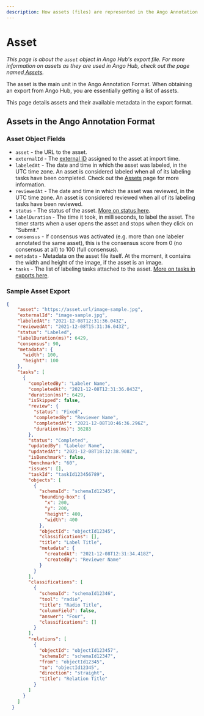 ```yaml
---
description: How assets (files) are represented in the Ango Annotation Format
---
```


# Asset

_This page is about the `asset` object in Ango Hub's export file. For more information on assets as they are used in Ango Hub, check out the page named_[ _Assets_](../../core-concepts/assets.md)_._

The asset is the main unit in the Ango Annotation Format. When obtaining an export from Ango Hub, you are essentially getting a list of assets.

This page details assets and their available metadata in the export format.

## Assets in the Ango Annotation Format

### Asset Object Fields

* `asset` - the URL to the asset.
* `externalId` - The [external ID](../../core-concepts/assets.md#external-id) assigned to the asset at import time.
* `labeledAt` - The date and time in which the asset was labeled, in the UTC time zone. An asset is considered labeled when all of its labeling tasks have been completed. Check out the [Assets](../../core-concepts/assets.md#completed-at) page for more information.
* `reviewedAt` - The date and time in which the asset was reviewed, in the UTC time zone. An asset is considered reviewed when all of its labeling tasks have been reviewed.
* `status` - The status of the asset. [More on status here](../../core-concepts/assets.md#status).
* `labelDuration` - The time it took, in milliseconds, to label the asset. The timer starts when a user opens the asset and stops when they click on "Submit."
* `consensus` - If consensus was activated (e.g. more than one labeler annotated the same asset), this is the consensus score from 0 (no consensus at all) to 100 (full consensus).
* `metadata` - Metadata on the asset file itself. At the moment, it contains the width and height of the image, if the asset is an image.
* `tasks` - The list of labeling tasks attached to the asset. [More on tasks in exports here](task.md).

### Sample Asset Export

```json
{
    "asset": "https://asset.url/image-sample.jpg",
    "externalId": "image-sample.jpg",
    "labeledAt": "2021-12-08T12:31:36.043Z",
    "reviewedAt": "2021-12-08T15:31:36.043Z",
    "status": "Labeled",
    "labelDuration(ms)": 6429,
    "consensus": 90,
    "metadata": {
      "width": 100,
      "height": 100
    },
    "tasks": [
      {
        "completedBy": "Labeler Name",
        "completedAt": "2021-12-08T12:31:36.043Z",
        "duration(ms)": 6429,
        "isSkipped": false,
        "review": {
          "status": "Fixed",
          "completedBy": "Reviewer Name",
          "completedAt": "2021-12-08T10:46:36.296Z",
          "duration(ms)": 36283
        },
        "status": "Completed",
        "updatedBy": "Labeler Name",
        "updatedAt": "2021-12-08T18:32:38.908Z",
        "isBenchmark": false,
        "benchmark": "60",
        "issues": [],
        "taskId": "taskId123456789",
        "objects": [
          {
            "schemaId": "schemaId12345",
            "bounding-box": {
              "x": 200,
              "y": 200,
              "height": 400,
              "width": 400
            },
            "objectId": "objectId12345",
            "classifications": [],
            "title": "Label Title",
            "metadata": {
              "createdAt": "2021-12-08T12:31:34.418Z",
              "createdBy": "Reviewer Name"
            }
          }
        ],
        "classifications": [
          {
            "schemaId": "schemaId12346",
            "tool": "radio",
            "title": "Radio Title",
            "columnField": false,
            "answer": "Four",
            "classifications": []
          }
        ],
        "relations": [
          {
            "objectId": "objectId123457",
            "schemaId": "schemaId12347",
            "from": "objectId12345",
            "to": "objectId12345",
            "direction": "straight",
            "title": "Relation Title"
          }
        ]
      }
    ]
  }
```
